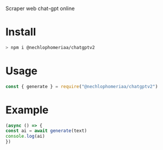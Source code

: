 <p>Scraper web chat-gpt online</p>

# Install

```sh
> npm i @nechlophomeriaa/chatgptv2
```

# Usage

```js
const { generate } = require("@nechlophomeriaa/chatgptv2")
```

# Example

```js
(async () => {
const ai = await generate(text)
console.log(ai)
})
```

